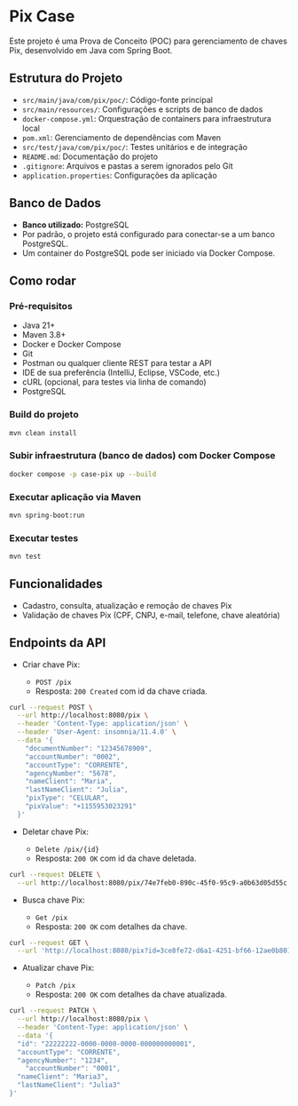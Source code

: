 # Pix Case

Este projeto é uma Prova de Conceito (POC) para gerenciamento de chaves Pix, desenvolvido em Java com Spring Boot.

## Estrutura do Projeto

- `src/main/java/com/pix/poc/`: Código-fonte principal
- `src/main/resources/`: Configurações e scripts de banco de dados
- `docker-compose.yml`: Orquestração de containers para infraestrutura local
- `pom.xml`: Gerenciamento de dependências com Maven
- `src/test/java/com/pix/poc/`: Testes unitários e de integração
- `README.md`: Documentação do projeto
- `.gitignore`: Arquivos e pastas a serem ignorados pelo Git
- `application.properties`: Configurações da aplicação


## Banco de Dados

- **Banco utilizado:** PostgreSQL
- Por padrão, o projeto está configurado para conectar-se a um banco PostgreSQL.
- Um container do PostgreSQL pode ser iniciado via Docker Compose.

## Como rodar

### Pré-requisitos

- Java 21+
- Maven 3.8+
- Docker e Docker Compose
- Git
- Postman ou qualquer cliente REST para testar a API
- IDE de sua preferência (IntelliJ, Eclipse, VSCode, etc.)
- cURL (opcional, para testes via linha de comando)
- PostgreSQL

### Build do projeto

```sh
mvn clean install
```

### Subir infraestrutura (banco de dados) com Docker Compose

```sh
docker compose -p case-pix up --build
```

### Executar aplicação via Maven

```sh
mvn spring-boot:run
```

### Executar testes

```sh
mvn test
```

## Funcionalidades

- Cadastro, consulta, atualização e remoção de chaves Pix
- Validação de chaves Pix (CPF, CNPJ, e-mail, telefone, chave aleatória)

## Endpoints da API
- Criar chave Pix: 

    - `POST /pix`
    - Resposta: `200 Created` com id da chave criada.
```bash
curl --request POST \
  --url http://localhost:8080/pix \
  --header 'Content-Type: application/json' \
  --header 'User-Agent: insomnia/11.4.0' \
  --data '{
    "documentNumber": "12345678909",
    "accountNumber": "0002",
    "accountType": "CORRENTE",
    "agencyNumber": "5678",
    "nameClient": "Maria",
    "lastNameClient": "Julia",
    "pixType": "CELULAR",
    "pixValue": "+1155953023291"
  }'
```

- Deletar chave Pix:

    - `Delete /pix/{id}`
    - Resposta: `200 OK` com id da chave deletada.
  
```bash
curl --request DELETE \
  --url http://localhost:8080/pix/74e7feb0-890c-45f0-95c9-a0b63d05d55c
```
- Busca chave Pix:

    - `Get /pix`
    - Resposta: `200 OK` com detalhes da chave.

```bash
curl --request GET \
  --url 'http://localhost:8080/pix?id=3ce8fe72-d6a1-4251-bf66-12ae0b801c0a&pixType=CELULAR&pixInclusionDate=28%2F08%2F2025&pixDeactivationDate=28%2F08%2F2025&agencyNumber=5672&accountNumber=1' \
```
- Atualizar chave Pix:

    - `Patch /pix`
    - Resposta: `200 OK` com detalhes da chave atualizada.
```bash
curl --request PATCH \
  --url http://localhost:8080/pix \
  --header 'Content-Type: application/json' \
  --data '{
  "id": "22222222-0000-0000-0000-000000000001",
  "accountType": "CORRENTE",
  "agencyNumber": "1234",
	"accountNumber": "0001",
  "nameClient": "Maria3",
  "lastNameClient": "Julia3"
}'
```
    

